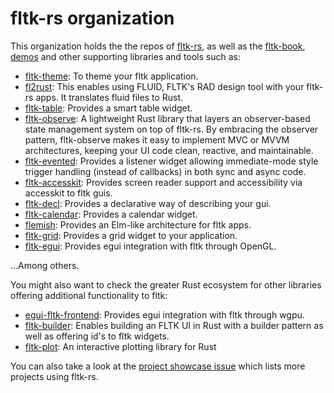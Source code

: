# fltk-rs organization

This organization holds the the repos of [fltk-rs](https://github.com/fltk-rs/fltk-rs), as well as the [fltk-book](https://fltk-rs.github.io/fltk-book/), [demos](https://github.com/fltk-rs/demos) and other supporting libraries and tools such as:
- [fltk-theme](https://github.com/fltk-rs/fltk-theme): To theme your fltk application.
- [fl2rust](https://github.com/fltk-rs/fl2rust): This enables using FLUID, FLTK's RAD design tool with your fltk-rs apps. It translates fluid files to Rust.
- [fltk-table](https://github.com/fltk-rs/fltk-table): Provides a smart table widget.
- [fltk-observe](https://github.com/fltk-rs/fltk-observe): A lightweight Rust library that layers an observer-based state management system on top of fltk-rs. By embracing the observer pattern, fltk-observe makes it easy to implement MVC or MVVM architectures, keeping your UI code clean, reactive, and maintainable.
- [fltk-evented](https://github.com/fltk-rs/fltk-evented): Provides a listener widget allowing immediate-mode style trigger handling (instead of callbacks) in both sync and async code.
- [fltk-accesskit](https://github.com/fltk-rs/fltk-accesskit): Provides screen reader support and accessibility via accesskit to fltk guis.
- [fltk-decl](https://github.com/fltk-rs/fltk-decl): Provides a declarative way of describing your gui.
- [fltk-calendar](https://github.com/fltk-rs/fltk-calendar): Provides a calendar widget.
- [flemish](https://github.com/fltk-rs/flemish): Provides an Elm-like architecture for fltk apps.
- [fltk-grid](https://github.com/fltk-rs/fltk-grid): Provides a grid widget to your application.
- [fltk-egui](https://github.com/fltk-rs/fltk-egui): Provides egui integration with fltk through OpenGL.

...Among others.

You might also want to check the greater Rust ecosystem for other libraries offering additional functionality to fltk:
- [egui-fltk-frontend](https://github.com/Ar37-rs/egui-fltk-frontend): Provides egui integration with fltk through wgpu.
- [fltk-builder](https://github.com/swip3798/fltk-builder): Enables building an FLTK UI in Rust with a builder pattern as well as offering id's to fltk widgets.
- [fltk-plot](https://github.com/GuzTech/fltk-plot): An interactive plotting library for Rust

You can also take a look at the [project showcase issue](https://github.com/fltk-rs/fltk-rs/issues/418) which lists more projects using fltk-rs.
